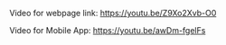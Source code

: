 Video for webpage link: https://youtu.be/Z9Xo2Xvb-O0 


Video for Mobile App: https://youtu.be/awDm-fgelFs
